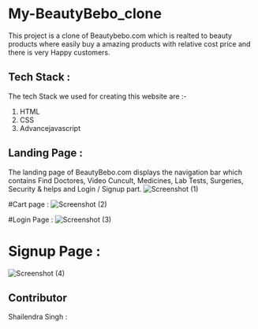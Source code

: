 # My-BeautyBebo_clone
This project is a clone of Beautybebo.com which is realted to beauty products where easily buy a  amazing products with relative cost price and there is very Happy customers.


## Tech Stack :

The tech Stack we used for creating this website are :-

1. HTML 
2. CSS
3. Advancejavascript


## Landing Page :

The landing page of BeautyBebo.com displays the navigation bar which contains Find Doctores, Video Cuncult, Medicines, Lab Tests, Surgeries, Security & helps and Login / Signup part.
![Screenshot (1)](https://user-images.githubusercontent.com/95957299/174484533-37837741-3ffb-4538-b5ee-385456d4c0ef.png)

#Cart page :
![Screenshot (2)](https://user-images.githubusercontent.com/95957299/174484804-96e17779-d65c-4af0-8392-49f4f2530f0f.png)

#Login Page :
![Screenshot (3)](https://user-images.githubusercontent.com/95957299/174484825-c2d8e04e-fb6a-40d3-8a02-89e71d4cf1d9.png)
# Signup Page :
![Screenshot (4)](https://user-images.githubusercontent.com/95957299/174484858-bf814fcc-a644-4bd0-9895-7e0e247c3088.png)

## Contributor

Shailendra Singh :
